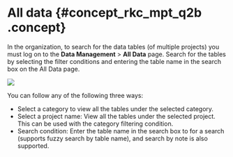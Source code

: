 # All data {#concept_rkc_mpt_q2b .concept}

In the organization, to search for the data tables \(of multiple projects\) you must log on to the **Data Management** \> **All Data** page. Search for the tables by selecting the filter conditions and entering the table name in the search box on the All Data page.

![](http://static-aliyun-doc.oss-cn-hangzhou.aliyuncs.com/assets/img/16344/15368062148454_en-US.png)

You can follow any of the following three ways:

-   Select a category to view all the tables under the selected category.
-   Select a project name: View all the tables under the selected project. This can be used with the category filtering condition.
-   Search condition: Enter the table name in the search box to for a search \(supports fuzzy search by table name\), and search by note is also supported.

